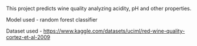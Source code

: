 This project predicts wine quality analyzing acidity, pH and other properties.

Model used - random forest classifier

Dataset used - https://www.kaggle.com/datasets/uciml/red-wine-quality-cortez-et-al-2009
